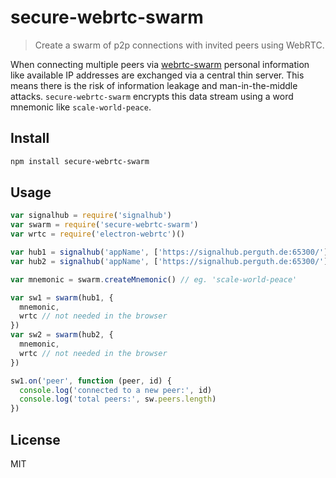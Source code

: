 # secure-webrtc-swarm

> Create a swarm of p2p connections with invited peers using WebRTC.

When connecting multiple peers via [webrtc-swarm](https://github.com/mafintosh/webrtc-swarm) personal information like available IP addresses are exchanged via a central thin server. This means there is the risk of information leakage and man-in-the-middle attacks. `secure-webrtc-swarm` encrypts this data stream using a word mnemonic like `scale-world-peace`.

## Install

```sh
npm install secure-webrtc-swarm
```

## Usage

```js
var signalhub = require('signalhub')
var swarm = require('secure-webrtc-swarm')
var wrtc = require('electron-webrtc')()

var hub1 = signalhub('appName', ['https://signalhub.perguth.de:65300/'])
var hub2 = signalhub('appName', ['https://signalhub.perguth.de:65300/'])

var mnemonic = swarm.createMnemonic() // eg. 'scale-world-peace'

var sw1 = swarm(hub1, {
  mnemonic,
  wrtc // not needed in the browser
})
var sw2 = swarm(hub2, {
  mnemonic,
  wrtc // not needed in the browser
})

sw1.on('peer', function (peer, id) {
  console.log('connected to a new peer:', id)
  console.log('total peers:', sw.peers.length)
})
```

## License

MIT
